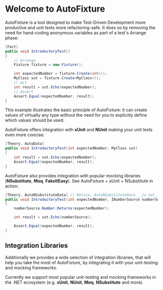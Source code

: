 # Welcome to AutoFixture

AutoFixture is a tool designed to make Test-Driven Development more productive and unit tests more refactoring-safe. It does so by removing the need for hand-coding anonymous variables as part of a test's Arrange phase:

```c#
[Fact]
public void IntroductoryTest()
{
    // Arrange
    Fixture fixture = new Fixture();

    int expectedNumber = fixture.Create<int>();
    MyClass sut = fixture.Create<MyClass>();
    // Act
    int result = sut.Echo(expectedNumber);
    // Assert
    Assert.Equal(expectedNumber, result);
}
```

This example illustrates the basic principle of AutoFixture: it can create values of virtually any type without the need for you to explicitly define which values should be used.

AutoFixture offers integration with **xUnit** and **NUnit** making your unit tests even more concise:

```c#
[Theory, AutoData]
public void IntroductoryTest(int expectedNumber, MyClass sut)
{
    int result = sut.Echo(expectedNumber);
    Assert.Equal(expectedNumber, result);
}
```

AutoFixture also provides integration with popular mocking libraries (**NSubstitute**, **Moq**, **FakeItEasy**). See AutoFixture + xUnit + NSubstitute in action:

```c#
[Theory, AutoNSubstituteData] // Notice, AutoNSubstituteData __is not__ provided out of the box.
public void IntroductoryTest(int expectedNumber, INumberSource numberSource, MyClass sut)
{
    numberSource.Number.Returns(expectedNumber);

    int result = sut.Echo(numberSource);

    Assert.Equal(expectedNumber, result);
}
```


## Integration Libraries

Additionally we provides a wide selection of integration libraries, that will help you take the most of AutoFixture, by integrating it with your unit-testing and mocking frameworks.

Currently we support most popular unit-testing and mocking frameworks in the .NET ecosystem (e.g. **xUnit**, **NUnit**, **Moq**, **NSubstitute** and more).